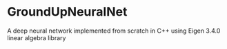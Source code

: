 # GroundUpNeuralNet
A deep neural network implemented from scratch in C++ using Eigen 3.4.0 linear algebra library
